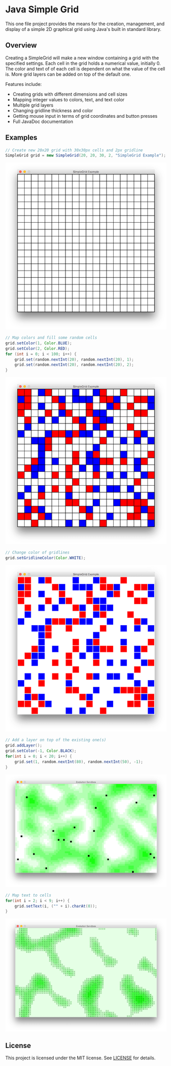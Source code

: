 # Java Simple Grid #

This one file project provides the means for the creation, management, and display of a simple 2D graphical grid using Java's built in standard library.

## Overview ##
Creating a SimpleGrid will make a new window containing a grid with the specified settings. Each cell in the grid holds a numerical value, initially 0. The color and text of of each cell is dependent on what the value of the cell is. More grid layers can be added on top of the default one.

Features include:

* Creating grids with different dimensions and cell sizes
* Mapping integer values to colors, text, and text color
* Multiple grid layers
* Changing gridline thickness and color
* Getting mouse input in terms of grid coordinates and button presses
* Full JavaDoc documentation

## Examples ##
```java
// Create new 20x20 grid with 30x30px cells and 2px gridline
SimpleGrid grid = new SimpleGrid(20, 20, 30, 2, "SimpleGrid Example");
```
![Creating a blank grid](img/example1.png)

```java
// Map colors and fill some random cells
grid.setColor(1, Color.BLUE);
grid.setColor(2, Color.RED);
for (int i = 0; i < 100; i++) {
    grid.set(random.nextInt(20), random.nextInt(20), 1);
    grid.set(random.nextInt(20), random.nextInt(20), 2);
}
```
![Filling grid](img/example2.png)


```java
// Change color of gridlines
grid.setGridlineColor(Color.WHITE);
```
![Changing gridline color](img/example3.png)


```java
// Add a layer on top of the existing one(s)
grid.addLayer();
grid.setColor(-1, Color.BLACK);
for(int i = 0; i < 20; i++) {
    grid.set(1, random.nextInt(80), random.nextInt(50), -1);
}
```
![Using multiple layers](img/example4.png)


```java
// Map text to cells
for(int i = 2; i < 9; i++) {
    grid.setText(i, ("" + i).charAt(0));
}
```
![Using text](img/example5.png)


## License ##
This project is licensed under the MIT license. See [LICENSE](LICENSE) for details.
